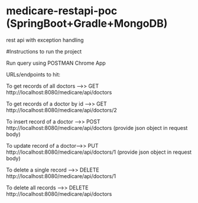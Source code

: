 # medicare-restapi-poc (SpringBoot+Gradle+MongoDB)
rest api with exception handling

#Instructions to run the project

Run query using POSTMAN Chrome App

URLs/endpoints to hit:

To get records of all doctors -->> GET http://localhost:8080/medicare/api/doctors

To get records of a doctor by id -->> GET http://localhost:8080/medicare/api/doctors/2

To insert record of a doctor -->> POST http://localhost:8080/medicare/api/doctors (provide json object in request body)

To update record of a doctor-->> PUT http://localhost:8080/medicare/api/doctors/1 (provide json object in request body)

To delete a single record -->> DELETE http://localhost:8080/medicare/api/doctors/1

To delete all records -->> DELETE http://localhost:8080/medicare/api/doctors

